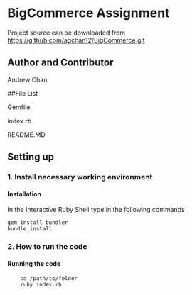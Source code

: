 # BigCommerce Assignment

Project source can be downloaded from https://github.com/agchan12/BigCommerce.git

## Author and Contributor

Andrew Chan

##File List

Gemfile

index.rb

README.MD

## Setting up

### 1. Install necessary working environment

#### Installation
In the Interactive Ruby Shell type in the following commands

    gem install bundler
    bundle install


### 2. How to run the code

#### Running the code
		cd /path/to/folder
		ruby index.rb
